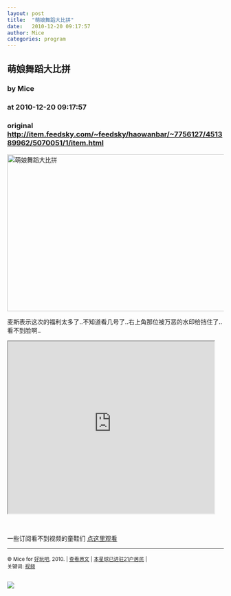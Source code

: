 ```yaml
---
layout: post
title:  "萌娘舞蹈大比拼"
date:   2010-12-20 09:17:57
author: Mice
categories: program
---
```


## 萌娘舞蹈大比拼
### by Mice
### at 2010-12-20 09:17:57
### original <http://item.feedsky.com/~feedsky/haowanbar/~7756127/451389962/5070051/1/item.html>

<p><a href="http://photo.9haow.cn/2010/12/20/mengniang.jpg"><img alt="萌娘舞蹈大比拼" src="http://photo.9haow.cn/2010/12/20/mengniang.jpg" width="594" height="364"></a></p>
<p>麦斯表示这次的福利太多了..不知道看几号了..右上角那位被万恶的水印给挡住了..看不到脸啊..</p>
<p><iframe src="http://reader.googleusercontent.com/reader/embediframe?src=http://player.youku.com/player.php/sid/XMjMwMzc2Nzky/v.swf&amp;width=480&amp;height=400" width="480" height="400"></iframe></p>
<br><p>一些订阅看不到视频的童鞋们 <a href="http://www.9haow.cn/2010/12/20/mengniang.html">点这里观看</a></p><hr>
<p><small>© Mice for <a href="http://www.9haow.cn">好玩吧</a>, 2010. |
<a href="http://www.9haow.cn/2010/12/20/mengniang.html">查看原文</a> |
<a href="http://www.9haow.cn/2010/12/20/mengniang.html#comments">本星球已进驻21户居民</a> |
<br>
关键词: <a href="http://www.9haow.cn/tag/%e8%a7%86%e9%a2%91" rel="tag">视频</a><br>
</small></p><img src="http://www1.feedsky.com/t1/451389962/haowanbar/feedsky/s.gif?r=http://item.feedsky.com/~feedsky/haowanbar/~7756127/451389962/5070051/1/item.html" border="0" height="0" width="0"><p><a href="http://www1.feedsky.com/r/l/feedsky/haowanbar/451389962/art01.html"><img border="0" ismap src="http://www1.feedsky.com/r/i/feedsky/haowanbar/451389962/art01.gif"></a></p>